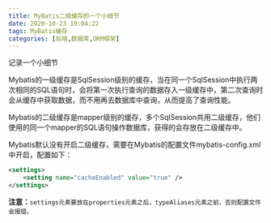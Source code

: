 ```yaml
---
title: MyBatis二级缓存的一个小细节
date: 2020-10-23 19:04:22
tags: MyBatis缓存
categories: [后端,数据库,ORM框架]
---
```


记录一个小细节

<!--more-->

​	Mybatis的一级缓存是SqlSession级别的缓存，当在同一个SqlSession中执行两次相同的SQL语句时，会将第一次执行查询的数据存入一级缓存中，第二次查询时会从缓存中获取数据，而不用再去数据库中查询，从而提高了查询性能。

​	Mybatis的二级缓存是mapper级别的缓存，多个SqlSession共用二级缓存，他们使用的同一个mapper的SQL语句操作数据库，获得的会存放在二级缓存中。

Mybatis默认没有开启二级缓存，需要在Mybatis的配置文件mybatis-config.xml中开启，配置如下：

```xml
<settings>
	<setting name="cacheEnabled" value="true" />
</settings>
```

**注意：**`settings元素要放在properties元素之后，typeAliases元素之前，否则配置文件会报错。`